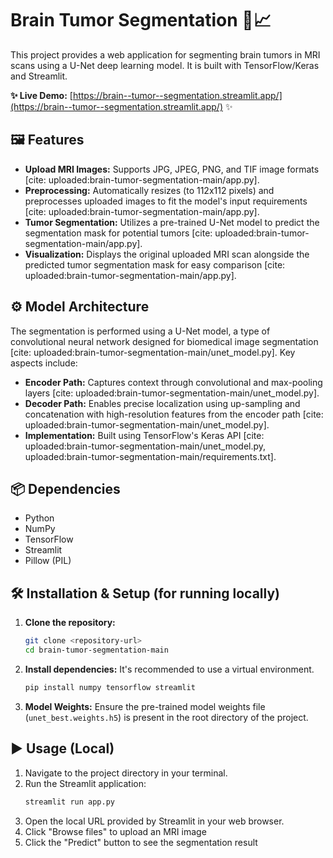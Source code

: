 # Brain Tumor Segmentation 🧠📈

This project provides a web application for segmenting brain tumors in MRI scans using a U-Net deep learning model. It is built with TensorFlow/Keras and Streamlit.

**✨ Live Demo:** [https://brain--tumor--segmentation.streamlit.app/](https://brain--tumor--segmentation.streamlit.app/) ✨

## 🖼️ Features

* **Upload MRI Images:** Supports JPG, JPEG, PNG, and TIF image formats [cite: uploaded:brain-tumor-segmentation-main/app.py].
* **Preprocessing:** Automatically resizes (to 112x112 pixels) and preprocesses uploaded images to fit the model's input requirements [cite: uploaded:brain-tumor-segmentation-main/app.py].
* **Tumor Segmentation:** Utilizes a pre-trained U-Net model to predict the segmentation mask for potential tumors [cite: uploaded:brain-tumor-segmentation-main/app.py].
* **Visualization:** Displays the original uploaded MRI scan alongside the predicted tumor segmentation mask for easy comparison [cite: uploaded:brain-tumor-segmentation-main/app.py].

## ⚙️ Model Architecture

The segmentation is performed using a U-Net model, a type of convolutional neural network designed for biomedical image segmentation [cite: uploaded:brain-tumor-segmentation-main/unet_model.py]. Key aspects include:
* **Encoder Path:** Captures context through convolutional and max-pooling layers [cite: uploaded:brain-tumor-segmentation-main/unet_model.py].
* **Decoder Path:** Enables precise localization using up-sampling and concatenation with high-resolution features from the encoder path [cite: uploaded:brain-tumor-segmentation-main/unet_model.py].
* **Implementation:** Built using TensorFlow's Keras API [cite: uploaded:brain-tumor-segmentation-main/unet_model.py, uploaded:brain-tumor-segmentation-main/requirements.txt].

## 📦 Dependencies

* Python
* NumPy
* TensorFlow
* Streamlit
* Pillow (PIL)

## 🛠️ Installation & Setup (for running locally)

1.  **Clone the repository:**
    ```bash
    git clone <repository-url>
    cd brain-tumor-segmentation-main
    ```
2.  **Install dependencies:**
    It's recommended to use a virtual environment.
    ```bash
    pip install numpy tensorflow streamlit
    ```

3.  **Model Weights:**
    Ensure the pre-trained model weights file (`unet_best.weights.h5`) is present in the root directory of the project.

## ▶️ Usage (Local)

1.  Navigate to the project directory in your terminal.
2.  Run the Streamlit application:
    ```bash
    streamlit run app.py
    ```
3.  Open the local URL provided by Streamlit in your web browser.
4.  Click "Browse files" to upload an MRI image
5.  Click the "Predict" button to see the segmentation result
